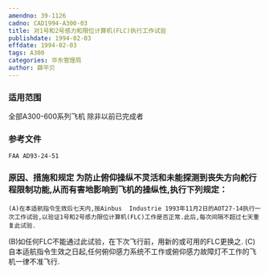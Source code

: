 ```yaml
---
amendno: 39-1126
cadno: CAD1994-A300-03
title: 对1号和2号感力和限位计算机(FLC)执行工作试验
publishdate: 1994-02-03
effdate: 1994-02-03
tags: A300
categories: 华东管理局
author: 薛平贝
---
```


### 适用范围 
全部A300-600系列飞机 除非以前已完成者

<!--more-->
### 参考文件
    FAA AD93-24-51 

### 原因、措施和规定     为防止俯仰操纵不灵活和未能探测到丧失方向舵行程限制功能,从而有害地影响到飞机的操纵性,执行下列规定： 
    (A)在本适航指令生效后七天内,按Ainbus  Industrie 1993年11月2日的AOT27-14执行一次工作试验,以验证1号和2号感力限位计算机(FLC)工作是否正常.此后,每次间隔不超过七天重复此试验. 
(B)如任何FLC不能通过此试验，在下次飞行前，用新的或可用的FLC更换之. 
    (C)自本适航指令生效之日起,任何俯仰感力系统不工作或俯仰感力故障灯不工作的飞机一律不准飞行.

